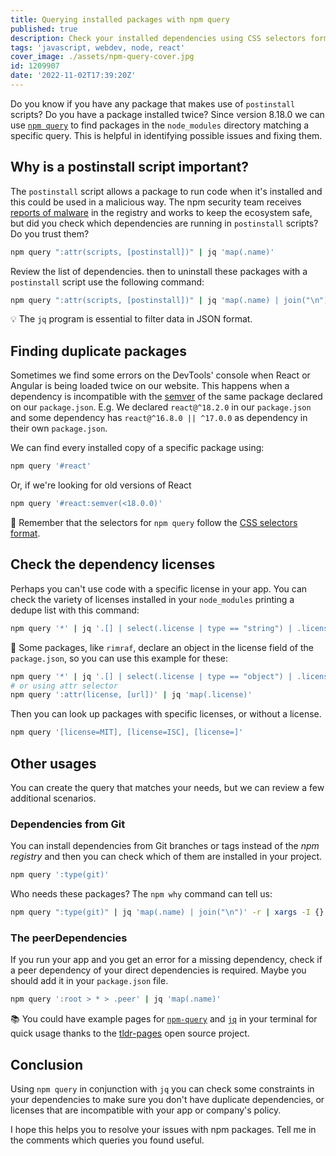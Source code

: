 ```yaml
---
title: Querying installed packages with npm query
published: true
description: Check your installed dependencies using CSS selectors format.
tags: 'javascript, webdev, node, react'
cover_image: ./assets/npm-query-cover.jpg
id: 1209907
date: '2022-11-02T17:39:20Z'
---
```


Do you know if you have any package that makes use of `postinstall` scripts? Do you have a package installed twice? Since version 8.18.0 we can use [`npm query`](https://docs.npmjs.com/cli/v8/commands/npm-query) to find packages in the `node_modules` directory matching a specific query.
This is helpful in identifying possible issues and fixing them.

## Why is a postinstall script important?

The `postinstall` script allows a package to run code when it's installed and this could be used in a malicious way. The npm security team receives [reports of malware](https://docs.npmjs.com/reporting-malware-in-an-npm-package) in the registry and works to keep the ecosystem safe, but did you check which dependencies are running in `postinstall` scripts? Do you trust them?

```bash
npm query ":attr(scripts, [postinstall])" | jq 'map(.name)'
```

Review the list of dependencies. then to uninstall these packages with a `postinstall` script use the following command:

```bash
npm query ":attr(scripts, [postinstall])" | jq 'map(.name) | join("\n")' -r | xargs -I {} npm uninstall {}
```

💡 The `jq` program is essential to filter data in JSON format.

## Finding duplicate packages

Sometimes we find some errors on the DevTools' console when React or Angular is being loaded twice on our website. This happens when a dependency is incompatible with the [semver](https://semver.org) of the same package declared on our `package.json`. E.g. We declared `react@^18.2.0` in our `package.json` and some dependency has `react@^16.8.0 || ^17.0.0` as dependency in their own `package.json`.

We can find every installed copy of a specific package using:

```bash
npm query '#react'
```

Or, if we're looking for old versions of React

```bash
npm query '#react:semver(<18.0.0)'
```

🧠 Remember that the selectors for `npm query` follow the [CSS selectors format](https://www.w3schools.com/cssref/css_selectors.asp).

## Check the dependency licenses

Perhaps you can't use code with a specific license in your app. You can check the variety of licenses installed in your `node_modules` printing a dedupe list with this command:

```bash
npm query '*' | jq '.[] | select(.license | type == "string") | .license' -r | sort | uniq
```

🎁 Some packages, like `rimraf`, declare an object in the license field of the `package.json`, so you can use this example for these:

```bash
npm query '*' | jq '.[] | select(.license | type == "object") | .license'
# or using attr selector
npm query ':attr(license, [url])' | jq 'map(.license)'
```

Then you can look up packages with specific licenses, or without a license.

```bash
npm query '[license=MIT], [license=ISC], [license=]'
```

## Other usages

You can create the query that matches your needs, but we can review a few additional scenarios.

### Dependencies from Git

You can install dependencies from Git branches or tags instead of the _npm registry_ and then you can check which of them are installed in your project.

```bash
npm query ':type(git)'
```

Who needs these packages? The `npm why` command can tell us:

```bash
npm query ":type(git)" | jq 'map(.name) | join("\n")' -r | xargs -I {} npm why {}
```

### The peerDependencies

If you run your app and you get an error for a missing dependency, check if a peer dependency of your direct dependencies is required. Maybe you should add it in your `package.json` file.

```bash
npm query ':root > * > .peer' | jq 'map(.name)'
```

📚 You could have example pages for [`npm-query`](https://github.com/tldr-pages/tldr/blob/main/pages/common/npm-query.md) and [`jq`](https://github.com/tldr-pages/tldr/blob/main/pages/common/jq.md) in your terminal for quick usage thanks to the [tldr-pages](https://github.com/tldr-pages/tldr) open source project.

## Conclusion

Using `npm query` in conjunction with `jq` you can check some constraints in your dependencies to make sure you don't have duplicate dependencies, or licenses that are incompatible with your app or company's policy.

I hope this helps you to resolve your issues with npm packages. Tell me in the comments which queries you found useful.
